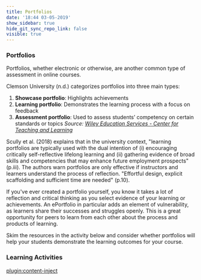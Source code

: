 ```yaml
---
title: Portfolios
date: '18:44 03-05-2019'
show_sidebar: true
hide_git_sync_repo_link: false
visible: true
---
```


### Portfolios

Portfolios, whether electronic or otherwise, are another common type of assessment in online courses.    

Clemson University (n.d.) categorizes portfolios into three main types:

1. **Showcase portfolio**: Highlights achievements
1. **Learning portfolio**: Demonstrates the learning process with a focus on feedback
1. **Assessment portfolio**: Used to assess students’ competency on certain standards or topics
   *Source: [Wiley Education Services - Center for Teaching and Learning](https://ctl.wiley.com/e-portfolios-and-their-uses-in-higher-education/)*

Scully et al. (2018) explains that in the university context, "learning portfolios are typically used with the dual intention of (i) encouraging critically self-reflective lifelong learning and (ii) gathering evidence of broad skills and competencies that may enhance future employment prospects" (p.iii).  The authors warn portfolios are only effective if instructors and learners understand the process of reflection. "Effortful design, explicit scaffolding and sufficient time are needed" (p.10).

If you've ever created a portfolio yourself, you know it takes a lot of reflection and critical thinking as you select evidence of your learning or achievements. An ePortfolio in particular adds an element of vulnerability, as learners share their successes and struggles openly. This is a great opportunity for peers to learn from each other about the process and products of learning.

Skim the resources in the activity below and consider whether portfolios will help your students demonstrate the learning outcomes for your course.

### Learning Activities
[plugin:content-inject](../../_4-5)
